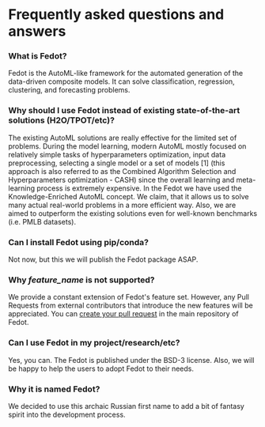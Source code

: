 # Frequently asked questions and answers

### What is Fedot?

Fedot is the AutoML-like framework for the automated generation of the data-driven composite models.
It can solve classification, regression, clustering, and forecasting problems.

###  Why should I use Fedot instead of existing state-of-the-art solutions (H2O/TPOT/etc)?

The existing AutoML solutions are really effective for the limited set of problems. 
During the model learning, modern AutoML mostly focused on relatively simple tasks of hyperparameters optimization, input data preprocessing, selecting a single model or a set of models [1] (this approach is also referred to as the Combined Algorithm Selection and Hyperparameters optimization - CASH) since the overall learning and meta-learning process is extremely expensive.
In the Fedot we have used the Knowledge-Enriched AutoML concept. We claim, that it allows us to solve many actual real-world problems in a more efficient way. 
Also, we are aimed to outperform the existing solutions even for well-known benchmarks (i.e. PMLB datasets).

### Can I install Fedot using pip/conda?

Not now, but this we will publish the Fedot package ASAP.

### Why *feature_name* is not supported?

We provide a constant extension of Fedot's feature set. 
However, any Pull Requests from external contributors that introduce the new features will be appreciated.
You can [create your pull request](https://github.com/nccr-itmo/FEDOT/pulls) in the main repository of Fedot. 

### Can I use Fedot in my project/research/etc?

Yes, you can. The Fedot is published under the BSD-3 license. Also, we will be happy to help the users to adopt Fedot to their needs.

### Why it is named Fedot?

We decided to use this archaic Russian first name to add a bit of fantasy spirit into the development process.

